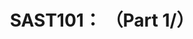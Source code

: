 ---
title: "SAST101： （Part 1/）"
excerpt: ''

collection: practice
category: '101'
permalink: /practice/101/sast101-1
tags: 
  - code audit
  - sast

layout: single
read_time: true
author_profile: false
comments: true
share: true
related: true
---
